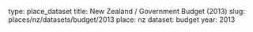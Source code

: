 type: place_dataset
title: New Zealand / Government Budget (2013)
slug: places/nz/datasets/budget/2013
place: nz
dataset: budget
year: 2013
